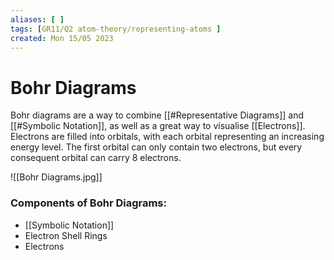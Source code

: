 ```yaml
---
aliases: [ ]
tags: [GR11/Q2 atom-theory/representing-atoms ]
created: Mon 15/05 2023
---
```

# Bohr Diagrams
Bohr diagrams are a way to combine [[#Representative Diagrams]] and [[#Symbolic Notation]], as well as a great way to visualise [[Electrons]]. Electrons are filled into orbitals, with each orbital representing an increasing energy level. The first orbital can only contain two electrons, but every consequent orbital can carry 8 electrons. 

![[Bohr Diagrams.jpg]]

### Components of Bohr Diagrams:
- [[Symbolic Notation]] 
- Electron Shell Rings
- Electrons